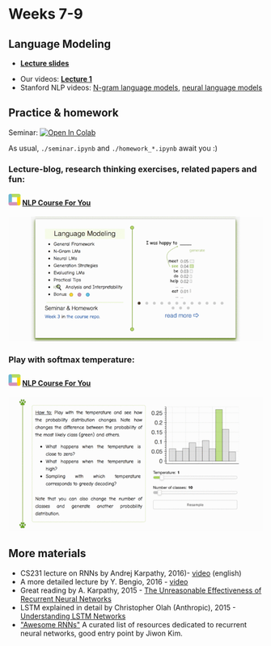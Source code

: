 # Weeks 7-9

## Language Modeling
- [__Lecture slides__](https://drive.google.com/file/d/1t_ZfmLqlhZTYe-3a-3M9uqQfH_xJYSh-/view?usp=sharing)
* Our videos: [__Lecture 1__](https://washington.zoom.us/rec/share/Daxi2kUPvCnDqHGPGAXgzuhBHdJyN0QcObkk5aXkYkcaOSSJ2naxslbPNpH1pjZ5.rbZtMCYVBKdbW9NJ)
* Stanford NLP videos: [N-gram language models](https://archive.org/details/41IntroductionToNGramsStanfordNLPProfessorDanJurafskyChrisManning/), [neural language models](https://www.youtube.com/watch?v=Keqep_PKrY8)

## Practice & homework
Seminar: [![Open In Colab](https://colab.research.google.com/assets/colab-badge.svg)](https://colab.research.google.com/github/yandexdataschool/nlp_course/blob/2023/week03_lm/seminar.ipynb)

As usual, `./seminar.ipynb` and `./homework_*.ipynb` await you :)

### Lecture-blog, research thinking exercises, related papers and fun: 
#### ![logo](../resources/course_logo.png) [NLP Course For You](https://lena-voita.github.io/nlp_course.html#preview_lang_models) 
![lecture_preview](../resources/language_modeling.gif)

### Play with softmax temperature:
#### ![logo](../resources/course_logo.png) [NLP Course For You](https://lena-voita.github.io/nlp_course/language_modeling.html#generation_strategies_temperature) 
![softmax_temperature_demo](../resources/softmax_temperature.gif)



## More materials
* CS231 lecture on RNNs by Andrej Karpathy, 2016)- [video](https://www.youtube.com/watch?v=iX5V1WpxxkY) (english)
* A more detailed lecture by Y. Bengio, 2016 - [video](https://www.youtube.com/watch?v=xK-bzjIQkmM)
* Great reading by A. Karpathy, 2015 - [The Unreasonable Effectiveness of Recurrent Neural Networks](http://karpathy.github.io/2015/05/21/rnn-effectiveness/)
* LSTM explained in detail by Christopher Olah (Anthropic), 2015 - [Understanding LSTM Networks](http://colah.github.io/posts/2015-08-Understanding-LSTMs/)
* ["Awesome RNNs"](https://github.com/kjw0612/awesome-rnn) A curated list of resources dedicated to recurrent neural networks, good entry point by Jiwon Kim.

